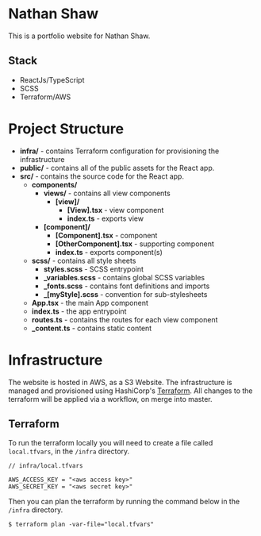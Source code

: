 # Nathan Shaw

This is a portfolio website for Nathan Shaw.

## Stack

- ReactJs/TypeScript
- SCSS
- Terraform/AWS

# Project Structure

- **infra/** - contains Terraform configuration for provisioning the infrastructure
- **public/** - contains all of the public assets for the React app.
- **src/** - contains the source code for the React app.
  - **components/**
    - **views/** - contains all view components
      - **[view]/**
        - **[View].tsx** - view component
        - **index.ts** - exports view
    - **[component]/**
      - **[Component].tsx** - component
      - **[OtherComponent].tsx** - supporting component
      - **index.ts** - exports component(s)
  - **scss/** - contains all style sheets
    - **styles.scss** - SCSS entrypoint
    - **\_variables.scss** - contains global SCSS variables
    - **\_fonts.scss** - contains font definitions and imports
    - **\_[myStyle].scss** - convention for sub-stylesheets
  - **App.tsx** - the main App component
  - **index.ts** - the app entrypoint
  - **routes.ts** - contains the routes for each view component
  - **\_content.ts** - contains static content

# Infrastructure

The website is hosted in AWS, as a S3 Website. The infrastructure is managed and provisioned using HashiCorp's [Terraform](https://www.terraform.io/). All changes to the terraform will be applied via a workflow, on merge into master.

## Terraform

To run the terraform locally you will need to create a file called `local.tfvars`, in the `/infra` directory.

```hcl
// infra/local.tfvars

AWS_ACCESS_KEY = "<aws access key>"
AWS_SECRET_KEY = "<aws secret key>"
```

Then you can plan the terraform by running the command below in the `/infra` directory.

```
$ terraform plan -var-file="local.tfvars"
```

